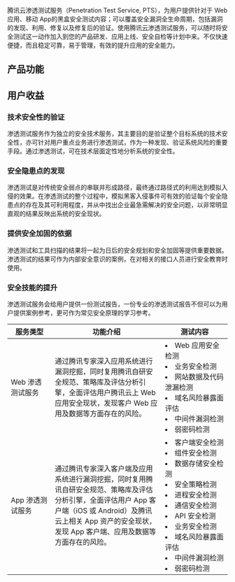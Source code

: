 腾讯云渗透测试服务（Penetration Test Service, PTS），为用户提供针对于 Web 应用、移动 App的黑盒安全测试内容；可以覆盖安全漏洞全生命周期，包括漏洞的发现、利用、修复以及修复后的验证。使用腾讯云渗透测试服务，可以随时将安全测试这一动作加入到您的产品研发、应用上线、安全自检等计划中来。不仅快速便捷，而且稳定可靠，易于管理，有效的提升应用的安全能力。




## 产品功能
<table>
<thead>
<tr>
<th width="20%">服务类型</th>
<th width="50%">功能介绍</th>
<th width="30%">测试内容</th>
</tr>
</thead>
<tbody><tr>
<td>Web 渗透测试服务</td>
<td>通过腾讯专家深入应用系统进行漏洞挖掘，同时复用腾讯自研安全规范、策略库及评估分析引擎，全面评估用户腾讯云上 Web 应用安全现状，发现客户 Web 应用及数据等方面存在的风险。</td>
<td><li>Web 应用安全检测</li><li>业务安全检测</li><li>网站数据及代码泄漏检测</li><li>域名风险暴露面评估</li><li>中间件漏洞检测</li><li>弱密码检测</li></td>
</tr>
<tr>
<td>App 渗透测试服务</td>
<td>通过腾讯专家深入客户端及应用系统进行漏洞挖掘，同时复用腾讯自研安全规范、策略库及评估分析引擎，全面评估用户 App 客户端（iOS 或 Android）及腾讯云上相关 App 资产的安全现状，发现 App 客户端、应用及数据等方面存在的风险。</td>
<td><li>客户端安全检测</li><li>组件安全检测</li><li>数据存储安全检测</li><li>安全策略检测</li><li>进程安全检测</li><li>通信安全检测</li><li>API 安全检测</li><li>业务安全检测</li><li>域名风险暴露面评估</li><li>中间件漏洞检测</li><li>弱密码检测</li></td>
</tr>
<tr>

## 用户收益
### 技术安全性的验证
渗透测试服务作为独立的安全技术服务，其主要目的是验证整个目标系统的技术安全性，亦可针对用户重点业务进行渗透测试，作为一种发现、验证系统风险的重要手段。通过渗透测试，可在技术层面定性地分析系统的安全性。

### 安全隐患点的发现
渗透测试是对传统安全弱点的串联并形成路径，最终通过路径式的利用达到模拟入侵的效果。在渗透测试的整个过程中，模拟黑客入侵事件可有效的验证每个安全隐患点的存在及其可利用程度，并从中找出企业最急需解决的安全问题，以非常明显直观的结果反映出系统的安全现状。

### 提供安全加固的依据
渗透测试和工具扫描的结果将一起为日后的安全规划和安全加固等提供重要数据。渗透测试的结果可作为内部安全意识的案例，在对相关的接口人员进行安全教育时使用。

### 安全技能的提升
渗透测试服务会给用户提供一份测试报告，一份专业的渗透测试报告不但可以为用户提供案例参考，更可作为常见安全原理的学习参考。
